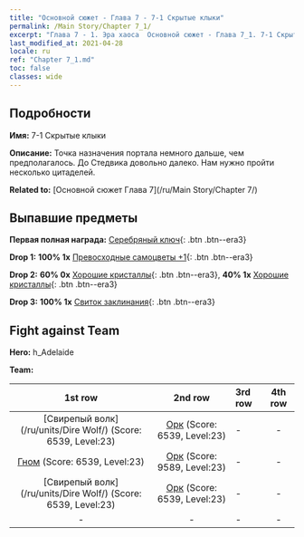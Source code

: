 ```yaml
---
title: "Основной сюжет - Глава 7 - 7-1 Скрытые клыки"
permalink: /Main Story/Chapter 7_1/
excerpt: "Глава 7 - 1. Эра хаоса  Основной сюжет - Глава 7_1. 7-1 Скрытые клыки"
last_modified_at: 2021-04-28
locale: ru
ref: "Chapter 7_1.md"
toc: false
classes: wide
---
```


## Подробности

 **Имя:** 7-1 Скрытые клыки

 **Описание:** Точка назначения портала немного дальше, чем предполагалось. До Стедвика довольно далеко. Нам нужно пройти несколько цитаделей.

 **Related to:** [Основной сюжет Глава 7](/ru/Main Story/Chapter 7/)

## Выпавшие предметы

 **Первая полная награда:** [Серебряный ключ](/ItemsRU/con_693/){: .btn .btn--era3}

 **Drop 1:** **100% 1x** [Превосходные самоцветы +1](/ItemsRU/mat_23/){: .btn .btn--era3}

 **Drop 2:** **60% 0x** [Хорошие кристаллы](/ItemsRU/mat_17/){: .btn .btn--era3}, **40% 1x** [Хорошие кристаллы](/ItemsRU/mat_17/){: .btn .btn--era3}

 **Drop 3:** **100% 1x** [Свиток заклинания](/ItemsRU/con_694/){: .btn .btn--era3}


## Fight against Team
 **Hero:** h_Adelaide

 **Team:**


  | 1st row | 2nd row | 3rd row | 4th row |
  |:----:|:----:|:----|:----:|
  | [Свирепый волк](/ru/units/Dire Wolf/) (Score: 6539, Level:23)  | [Орк](/ru/units/Orc/) (Score: 6539, Level:23)  | - | - |
  | [Гном](/ru/units/Dwarf/) (Score: 6539, Level:23)  | [Орк](/ru/units/Orc/) (Score: 9589, Level:23)  | - | - |
  | [Свирепый волк](/ru/units/Dire Wolf/) (Score: 6539, Level:23)  | [Орк](/ru/units/Orc/) (Score: 6539, Level:23)  | - | - |
  | - | - | - | - |


